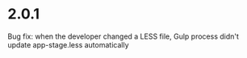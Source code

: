 # 2.0.1
Bug fix: when the developer changed a LESS file, Gulp process didn't update app-stage.less automatically